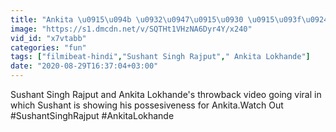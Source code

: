 ```yaml
---
title: "Ankita \u0915\u094b \u0932\u0947\u0915\u0930 \u0915\u093f\u0924\u0928\u093e possessive \u0925\u0947 Sushant, video \u0915\u094b \u0926\u0947\u0916 \u0939\u094b\u0917\u093e \u092f\u0915\u0940\u0928 FilmiBeat"
image: "https://s1.dmcdn.net/v/SQTHt1VHzNA6Dyr4Y/x240"
vid_id: "x7vtabb"
categories: "fun"
tags: ["filmibeat-hindi","Sushant Singh Rajput"," Ankita Lokhande"]
date: "2020-08-29T16:37:04+03:00"
---
```

Sushant Singh Rajput and Ankita Lokhande's throwback video going viral in which Sushant is showing his possesiveness for Ankita.Watch Out  <br>#SushantSinghRajput #AnkitaLokhande
